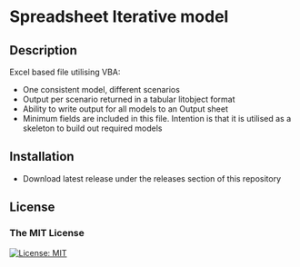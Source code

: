 # Spreadsheet Iterative model

## Description

Excel based file utilising VBA:
 - One consistent model, different scenarios
 - Output per scenario returned in a tabular litobject format
 - Ability to write output for all models to an Output sheet
 - Minimum fields are included in this file.   Intention is that it is utilised as a skeleton to build out required models
 


## Installation

- Download latest release under the releases section of this repository


 ## License

### The MIT License
[![License: MIT](https://img.shields.io/badge/License-MIT-yellow.svg)](https://opensource.org/licenses/MIT) 

